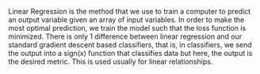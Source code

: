 Linear Regression is the method that we use to train a computer to predict an output variable given an array of input variables. In order to make the most optimal prediction, we train the model such that the loss function is minimized. There is only 1 difference between linear regression and our standard gradient descent based classifiers, that is, in classifiers, we send the output into a sign(x) function that classifies data but here, the output is the desired metric. This is used usually for linear relationships. 